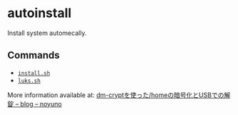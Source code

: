 # autoinstall

Install system automecally.

## Commands

- [`install.sh`](https://github.com/noyuno/dotfiles/blob/master/autoinstall/readme-install.md)
- [`luks.sh`](https://github.com/noyuno/dotfiles/blob/master/autoinstall/readme-luks.md)

More information available at: [dm-cryptを使った/homeの暗号化とUSBでの解錠 – blog – noyuno](https://noyuno.github.io/blog/2017/04/09/crypto/)

